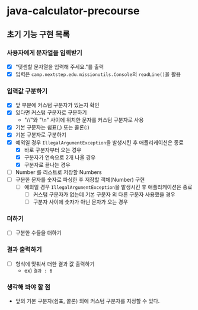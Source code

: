 # java-calculator-precourse

## 초기 기능 구현 목록

### 사용자에게 문자열을 입력받기

- [x] "덧셈할 문자열을 입력해 주세요."를 출력
- [x] 입력은 `camp.nextstep.edu.missionutils.Console`의 `readLine()`을 활용

### 입력값 구분하기

- [x] 앞 부분에 커스텀 구분자가 있는지 확인
- [x] 있다면 커스텀 구분자로 구분하기
    - "//"와 "\n" 사이에 위치한 문자를 커스텀 구분자로 사용
- [x] 기본 구분자는 쉼표(,) 또는 콜론(:)
- [x] 기본 구분자로 구분하기
- [x] 예외일 경우 `IllegalArgumentException`을 발생시킨 후 애플리케이션은 종료
    - [x] 바로 구분자부터 오는 경우
    - [x] 구분자가 연속으로 2개 나올 경우
    - [x] 구분자로 끝나는 경우
- [ ] Number 를 리스트로 저장할 Numbers
- [ ] 구분한 문자를 숫자로 파싱한 후 저장할 객체(Number) 구현
    - [ ] 예외일 경우 `IllegalArgumentException`을 발생시킨 후 애플리케이션은 종료
        - [ ] 커스텀 구분자가 없는데 기본 구분자 외 다른 구분자 사용했을 경우
        - [ ] 구분자 사이에 숫자가 아닌 문자가 오는 경우

### 더하기

- [ ] 구분한 수들을 더하기

### 결과 출력하기

- [ ] 형식에 맞춰서 더한 결과 값 출력하기
    - ex) `결과 : 6`

### 생각해 봐야 할 점

- 앞의 기본 구분자(쉼표, 콜론) 외에 커스텀 구분자를 지정할 수 있다.
